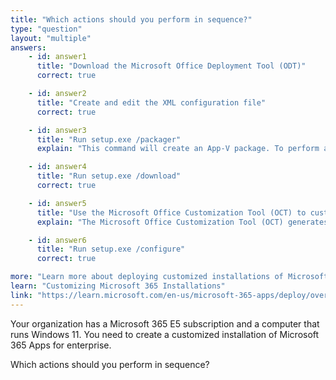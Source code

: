 ```yaml
---
title: "Which actions should you perform in sequence?"
type: "question"
layout: "multiple"
answers:
    - id: answer1
      title: "Download the Microsoft Office Deployment Tool (ODT)"
      correct: true

    - id: answer2
      title: "Create and edit the XML configuration file"
      correct: true

    - id: answer3
      title: "Run setup.exe /packager"
      explain: "This command will create an App-V package. To perform a custom installation, run 'setup.exe /download' to download the installation files and 'setup.exe /configure' to apply the configuration."

    - id: answer4
      title: "Run setup.exe /download"
      correct: true

    - id: answer5
      title: "Use the Microsoft Office Customization Tool (OCT) to customize the downloaded Microsoft 365 files"
      explain: "The Microsoft Office Customization Tool (OCT) generates an XML configuration file for ODT. It does not modify files downloaded by ODT."

    - id: answer6
      title: "Run setup.exe /configure"
      correct: true

more: "Learn more about deploying customized installations of Microsoft 365."
learn: "Customizing Microsoft 365 Installations"
link: "https://learn.microsoft.com/en-us/microsoft-365-apps/deploy/overview-office-deployment-tool"
---
```

Your organization has a Microsoft 365 E5 subscription and a computer that runs Windows 11.
You need to create a customized installation of Microsoft 365 Apps for enterprise.

Which actions should you perform in sequence? 
